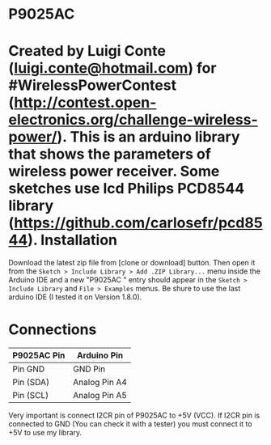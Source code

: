 # P9025AC
Created by Luigi Conte (luigi.conte@hotmail.com) for #WirelessPowerContest (http://contest.open-electronics.org/challenge-wireless-power/).
This is an arduino library that shows the parameters of wireless power receiver.
Some sketches use lcd Philips PCD8544 library (https://github.com/carlosefr/pcd8544).
Installation
============

Download the latest zip file from [clone or download] button. Then open it from the `Sketch > Include Library > Add .ZIP Library...` menu inside the Arduino IDE and a new "P9025AC
" entry should appear in the `Sketch > Include Library` and `File > Examples` menus.
Be shure to use the last arduino IDE (I tested it on Version 1.8.0).

Connections
===========

P9025AC Pin       | Arduino Pin
------------------|------------
Pin GND           | GND Pin
Pin (SDA)         | Analog Pin A4
Pin (SCL)         | Analog Pin A5

Very important is connect I2CR pin of P9025AC to +5V (VCC). If I2CR pin is connected to GND (You can check it with a tester) you must connect it to +5V to use my library.
